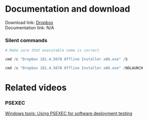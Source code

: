 # Documentation and download
Download link: [Dropbox](https://help.dropbox.com/installs/enterprise-installer) <br />
Documentation link: N/A

### Silent commands
```powershell
# Make sure that executable name is correct

cmd /c "Dropbox 181.4.5678 Offline Installer.x86.exe" /S

cmd /c "Dropbox 181.4.5678 Offline Installer.x86.exe" /NOLAUNCH
```

# Related videos
###  PSEXEC
[Windows tools: Using PSEXEC for software deployment testing](https://youtu.be/9ywdTna_TLc) <br />
